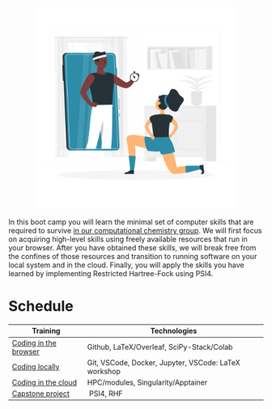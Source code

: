 <p align="center">
<img src="media/bootcamp.png" width="400">
</p>

In this boot camp you will learn the minimal set of computer skills that are required to survive [in our computational chemistry group](https://gqcg.github.io/). We will first focus on acquiring high-level skills using freely available resources that run in your browser. After you have obtained these skills, we will break free from the confines of those resources and transition to running software on your local system and in the cloud. Finally, you will apply the skills you have learned by implementing Restricted Hartree-Fock using PSI4.

# Schedule

| Training | Technologies | 
| --- | --- | 
| [Coding in the browser](training/browser.md) | Github, LaTeX/Overleaf, SciPy-Stack/Colab | 
| [Coding locally](training/local.md) | Git, VSCode, Docker, Jupyter, VSCode: LaTeX workshop |
| [Coding in the cloud](training/cloud.md) | HPC/modules, Singularity/Apptainer |
| [Capstone project](project/README.md) | PSI4, RHF |
